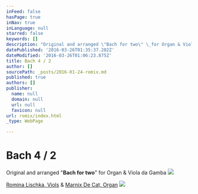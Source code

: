 ```yaml
---
inFeed: false
hasPage: true
inNav: true
inLanguage: null
starred: false
keywords: []
description: "Original and arranged \"Bach for two\" \_for Organ & Viola da Gamba"
datePublished: '2016-03-26T01:35:37.202Z'
dateModified: '2016-03-26T01:06:23.875Z'
title: Bach 4 / 2
author: []
sourcePath: _posts/2016-01-24-romix.md
published: true
authors: []
publisher:
  name: null
  domain: null
  url: null
  favicon: null
url: romix/index.html
_type: WebPage

---
```

# Bach 4 / 2

Original and arranged "**Bach for two**"  for Organ & Viola da Gamba
![](https://the-grid-user-content.s3-us-west-2.amazonaws.com/78b72188-f165-4ef5-8c7a-095e3d801d17.jpg)

[Romina Lischka, Viols][0] &                            [Marnix De Cat, Organ][1]
![](https://the-grid-user-content.s3-us-west-2.amazonaws.com/660e98ee-6d89-43db-9527-32efb449ed7a.jpg)

[0]: http://www.rominalischka.eu/
[1]: http://www.marnixdecat.be/